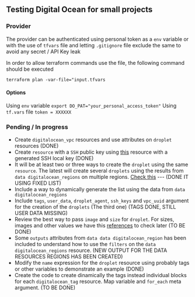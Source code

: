 ## Testing Digital Ocean for small projects
### Provider
The provider can be authenticated using personal token as a `env` variable or with the use of `tfvars` file and letting `.gitignore` file exclude the same to avoid any secret / API Key leak

In order to allow terraform commands use the file, the following command should be executed
```
terraform plan -var-file="input.tfvars
```


#### Options
Using `env` variable
`export DO_PAT="your_personal_access_token"`
Using `tf.vars` file
`token = XXXXXX`

### Pending / In progress
- Create `digitalocean_vpc` resources and use attributes on `droplet` resources (DONE)
- Create `resource`  with a `SSH` public key using [this](https://registry.terraform.io/providers/digitalocean/digitalocean/latest/docs/resources/ssh_key) resource with a generated SSH local key (DONE)
- It will be at least two or three ways to create the `droplet` using the same `resource`. The latest will create several `droplets` using the results from `data digitalocean_regions` on multiple regions. [Check this](https://registry.terraform.io/providers/digitalocean/digitalocean/latest/docs/data-sources/regions) --- (DONE IT USING FIXED LIST)
- Include a way to dynamically generate the list using the data from `data digitalocean_regions`
- Include `tags`, `user_data`, `droplet_agent`, `ssh_keys` and `vpc_uuid` argument for the creation of the `droplets` (The third one) (TAGS DONE, STILL USER DATA MISSING)
- Review the best way to pass `image` and `size` for `droplet`. For sizes, images and other values we have this [references](https://slugs.do-api.dev/) to check later (TO BE DONE)
- Some `outputs` attributes from `data data digitalocean_region` has been included to understand how to use the `filters` on the `data digitalocean_regions` resource. (NEW OUTPUT FOR THE DATA RESOURCES REGIONS HAS BEEN CREATED)
- Modify the `name` expression for the `droplet` resource using probably tags or other variables to demonstrate an example (DONE)
- Create the code to create dinamically the tags instead individual blocks for each  `digitalocean_tag` resource. Map variable and `for_each` meta argument. (TO BE DONE)